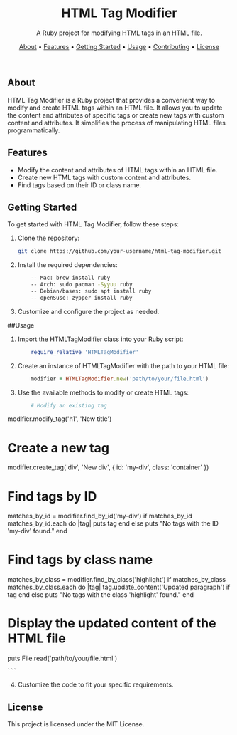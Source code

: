 <div align="center">
  <h1>HTML Tag Modifier</h1>
  <p>
    A Ruby project for modifying HTML tags in an HTML file.
  </p>
  <p>
    <a href="#about">About</a> •
    <a href="#features">Features</a> •
    <a href="#getting-started">Getting Started</a> •
    <a href="#usage">Usage</a> •
    <a href="#contributing">Contributing</a> •
    <a href="#license">License</a>
  </p>
  <br>
</div>

## About

HTML Tag Modifier is a Ruby project that provides a convenient way to modify and create HTML tags within an HTML file. It allows you to update the content and attributes of specific tags or create new tags with custom content and attributes. It simplifies the process of manipulating HTML files programmatically.

## Features

- Modify the content and attributes of HTML tags within an HTML file.
- Create new HTML tags with custom content and attributes.
- Find tags based on their ID or class name.

## Getting Started

To get started with HTML Tag Modifier, follow these steps:

1. Clone the repository:

   ```bash
   git clone https://github.com/your-username/html-tag-modifier.git
    ```
2. Install the required dependencies:
    ```bash
        -- Mac: brew install ruby
        -- Arch: sudo pacman -Syyuu ruby
        -- Debian/bases: sudo apt install ruby
        -- openSuse: zypper install ruby
    ```
3. Customize and configure the project as needed.

##Usage

1. Import the HTMLTagModifier class into your Ruby script:
    ```ruby
        require_relative 'HTMLTagModifier'
    ```
2. Create an instance of HTMLTagModifier with the path to your HTML file:
    ```ruby
        modifier = HTMLTagModifier.new('path/to/your/file.html')
    ```
3. Use the available methods to modify or create HTML tags:
    ```ruby
        # Modify an existing tag
modifier.modify_tag('h1', 'New title')

# Create a new tag
modifier.create_tag('div', 'New div', { id: 'my-div', class: 'container' })

# Find tags by ID
matches_by_id = modifier.find_by_id('my-div')
if matches_by_id
  matches_by_id.each do |tag|
    puts tag
  end
else
  puts "No tags with the ID 'my-div' found."
end

# Find tags by class name
matches_by_class = modifier.find_by_class('highlight')
if matches_by_class
  matches_by_class.each do |tag|
    tag.update_content('Updated paragraph') if tag
  end
else
  puts "No tags with the class 'highlight' found."
end

# Display the updated content of the HTML file
puts File.read('path/to/your/file.html')

    ```
4.  Customize the code to fit your specific requirements.

## License
This project is licensed under the MIT License.